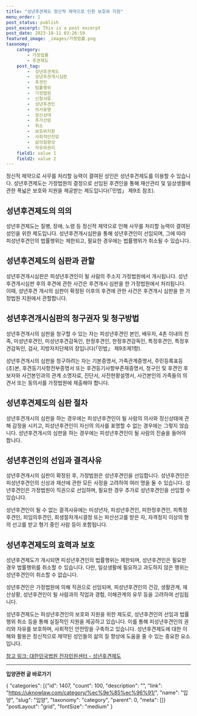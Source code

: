 ```yaml
---
title: "성년후견제도 정신적 제약으로 인한 보호와 지원"
menu_order: 1
post_status: publish
post_excerpt: This is a post excerpt
post_date: 2023-10-11 03:26:59
featured_image: _images/가정법률.png
taxonomy:
    category:
        - 가정법률
        - 후견제도
    post_tag:
        -  성년후견제도
        -  성년후견개시심판
        -  후견인
        -  법률행위
        -  가정법원
        -  신청서류
        -  성년후견인
        -  의사표명
        -  정신상태
        -  추가선임
        -  취소
        -  보호와지원
        -  사회적안전망
        -  삶의질향상
        -  자유와권리
    field1: value 1
    field2: value 2
---
```



정신적 제약으로 사무를 처리할 능력이 결여된 성인은 성년후견제도를 이용할 수 있습니다. 성년후견제도는 가정법원의 결정으로 선임된 후견인을 통해 재산관리 및 일상생활에 관한 폭넓은 보호와 지원을 제공받는 제도입니다(「민법」 제9조 참조).

## 성년후견제도의 의의

성년후견제도는 질병, 장애, 노령 등 정신적 제약으로 인해 사무를 처리할 능력이 결여된 성인을 위한 제도입니다. 성년후견개시심판을 통해 성년후견인이 선임되며, 그에 따라 피성년후견인의 법률행위는 제한되고, 필요한 경우에는 법률행위가 취소될 수 있습니다.

## 성년후견제도의 심판과 관할

성년후견개시심판은 피성년후견인이 될 사람의 주소지 가정법원에서 개시됩니다. 성년후견개시심판 후의 후견에 관한 사건은 후견개시 심판을 한 가정법원에서 처리됩니다. 이때, 성년후견 개시의 심판이 확정된 이후의 후견에 관한 사건은 후견개시 심판을 한 가정법원 지원에서 관할합니다.

## 성년후견개시심판의 청구권자 및 청구방법

성년후견개시의 심판을 청구할 수 있는 자는 피성년후견인 본인, 배우자, 4촌 이내의 친족, 미성년후견인, 미성년후견감독인, 한정후견인, 한정후견감독인, 특정후견인, 특정후견감독인, 검사, 지방자치단체의 장입니다(「민법」 제9조제1항).

성년후견개시의 심판을 청구하려는 자는 기본증명서, 가족관계증명서, 주민등록표등(초)본, 후견등기사항전부증명서 또는 후견등기사항부존재증명서, 청구인 및 후견인 후보자와 사건본인과의 관계 소명자료, 진단서, 사전현황설명서, 사건본인의 가족들의 의견서 또는 동의서를 가정법원에 제출해야 합니다.

## 성년후견제도의 심판 절차

성년후견개시의 심판을 하는 경우에는 피성년후견인이 될 사람의 의사와 정신상태에 관해 감정을 시키고, 피성년후견인이 자신의 의사를 표명할 수 없는 경우에는 그렇지 않습니다. 성년후견개시의 심판을 하는 경우에는 피성년후견인이 될 사람의 진술을 들어야 합니다.

## 성년후견인의 선임과 결격사유

성년후견개시의 심판이 확정된 후, 가정법원은 성년후견인을 선임합니다. 성년후견인은 피성년후견인의 신상과 재산에 관한 모든 사정을 고려하여 여러 명을 둘 수 있습니다. 성년후견인은 가정법원이 직권으로 선임하며, 필요한 경우 추가로 성년후견인을 선임할 수 있습니다.

성년후견인이 될 수 없는 결격사유에는 미성년자, 피성년후견인, 피한정후견인, 피특정후견인, 피임의후견인, 회생절차개시결정 또는 파산선고를 받은 자, 자격정지 이상의 형의 선고를 받고 형기 중인 사람 등이 포함됩니다.

## 성년후견제도의 효력과 보호

성년후견제도가 개시되면 피성년후견인의 법률행위는 제한되며, 성년후견인은 필요한 경우 법률행위를 취소할 수 있습니다. 다만, 일상생활에 필요하고 과도하지 않은 행위는 성년후견인이 취소할 수 없습니다.

성년후견인은 가정법원에 의해 직권으로 선임되며, 피성년후견인의 건강, 생활관계, 재산상황, 성년후견인이 될 사람과의 직업과 경험, 이해관계의 유무 등을 고려하여 선임됩니다.

성년후견제도는 피성년후견인의 보호와 지원을 위한 제도로, 성년후견인의 선임과 법률행위 취소 등을 통해 실질적인 지원을 제공하고 있습니다. 이를 통해 피성년후견인의 권리와 자유를 보호하며, 사회적인 안전망을 구축하고 있습니다. 성년후견제도에 대한 이해와 활용은 정신적으로 제약된 성인들의 삶의 질 향상에 도움을 줄 수 있는 중요한 요소입니다.

[참고 링크: 대한민국법원 전자민원센터 - 성년후견제도](https://help.scourt.go.kr/nm/min_3/min_3_12/index.html)

<!-- wp:separator -->
<hr class="wp-block-separator has-alpha-channel-opacity"/>
<!-- /wp:separator -->
<!-- wp:group {"backgroundColor":"base","layout":{"type":"constrained"}} -->
<div class="wp-block-group has-base-background-color has-background">
<!-- wp:paragraph {"align":"center","fontSize":"large"} -->
<p class="has-text-align-center has-large-font-size"><strong>입양관련 글 바로가기</strong></p>
<!-- /wp:paragraph -->

<!-- wp:latest-posts -->
{
"categories": [{"id": 1407, "count": 100, "description": "", "link": "https://uknowlaw.com/category/%ec%9e%85%ec%96%91/", "name": "입양", "slug": "입양", "taxonomy": "category", "parent": 0, "meta": []}
"postLayout": "grid",
"fontSize": "medium"
}
<!-- /wp:latest-posts -->

</div>
<!-- /wp:group -->
    